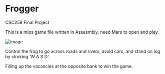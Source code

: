 # Frogger
CSC258 Final Project

This is a mips game file written in Assesmbly, need Mars to open and play.

![image](https://user-images.githubusercontent.com/52292735/188221075-d88779e3-373d-45e6-a9bc-95ec33ed6cab.png)

Control the frog to go across roads and rivers, avoid cars, and stand on log by stroking ‘W A S D’. 

Filling up the vacancies at the opposite bank to win the game.

